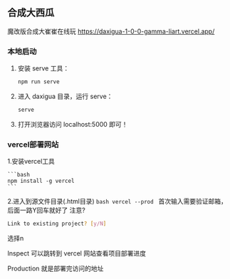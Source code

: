 ## 合成大西瓜

魔改版合成大崔崔在线玩
https://daxigua-1-0-0-gamma-liart.vercel.app/



### 本地启动

1. 安装 serve 工具：

    ```bash
    npm run serve
    ```

2. 进入 daxigua 目录，运行 serve：

    ```bash
    serve
    ```
   
3. 打开浏览器访问 localhost:5000 即可！


### vercel部署网站

1.安装vercel工具

    ```bash
    npm install -g vercel
    ```

2.进入到源文件目录(.html目录)
    ```bash
    vercel --prod
    ```
首次输入需要验证邮箱，后面一路Y回车就好了
注意?

 ```bash
Link to existing project? [y/N]
```

选择n


Inspect 可以跳转到 vercel 网站查看项目部署进度


Production 就是部署完访问的地址
